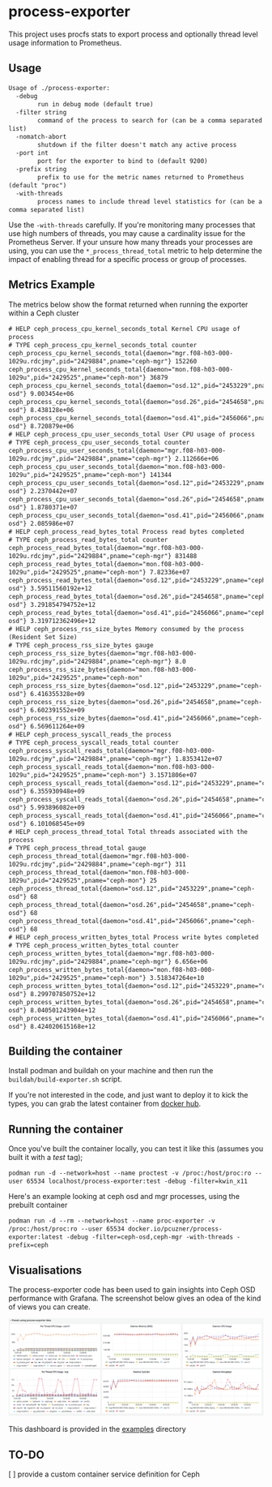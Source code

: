 # process-exporter
This project uses procfs stats to export process and optionally thread level usage information to Prometheus.

## Usage

```
Usage of ./process-exporter:
  -debug
        run in debug mode (default true)
  -filter string
        command of the process to search for (can be a comma separated list)
  -nomatch-abort
        shutdown if the filter doesn't match any active process
  -port int
        port for the exporter to bind to (default 9200)
  -prefix string
        prefix to use for the metric names returned to Prometheus (default "proc")
  -with-threads
        process names to include thread level statistics for (can be a comma separated list) 
```

Use the ```-with-threads``` carefully. If you're monitoring many processes that use high numbers of threads, you may cause a cardinality issue for the Prometheus Server. If your unsure how many threads your processes are using, you can use the  ```*_process_thread_total``` metric to help determine the impact of enabling thread for a specific process or group of processes.

## Metrics Example
The metrics below show the format returned when running the exporter within a Ceph cluster
```
# HELP ceph_process_cpu_kernel_seconds_total Kernel CPU usage of process          
# TYPE ceph_process_cpu_kernel_seconds_total counter                   
ceph_process_cpu_kernel_seconds_total{daemon="mgr.f08-h03-000-1029u.rdcjmy",pid="2429884",pname="ceph-mgr"} 152260
ceph_process_cpu_kernel_seconds_total{daemon="mon.f08-h03-000-1029u",pid="2429525",pname="ceph-mon"} 36879 
ceph_process_cpu_kernel_seconds_total{daemon="osd.12",pid="2453229",pname="ceph-osd"} 9.003454e+06 
ceph_process_cpu_kernel_seconds_total{daemon="osd.26",pid="2454658",pname="ceph-osd"} 8.438128e+06 
ceph_process_cpu_kernel_seconds_total{daemon="osd.41",pid="2456066",pname="ceph-osd"} 8.720879e+06 
# HELP ceph_process_cpu_user_seconds_total User CPU usage of process
# TYPE ceph_process_cpu_user_seconds_total counter
ceph_process_cpu_user_seconds_total{daemon="mgr.f08-h03-000-1029u.rdcjmy",pid="2429884",pname="ceph-mgr"} 2.112666e+06      
ceph_process_cpu_user_seconds_total{daemon="mon.f08-h03-000-1029u",pid="2429525",pname="ceph-mon"} 141344         
ceph_process_cpu_user_seconds_total{daemon="osd.12",pid="2453229",pname="ceph-osd"} 2.2370442e+07                
ceph_process_cpu_user_seconds_total{daemon="osd.26",pid="2454658",pname="ceph-osd"} 1.8780371e+07                
ceph_process_cpu_user_seconds_total{daemon="osd.41",pid="2456066",pname="ceph-osd"} 2.085986e+07                 
# HELP ceph_process_read_bytes_total Process read bytes completed
# TYPE ceph_process_read_bytes_total counter
ceph_process_read_bytes_total{daemon="mgr.f08-h03-000-1029u.rdcjmy",pid="2429884",pname="ceph-mgr"} 831488      
ceph_process_read_bytes_total{daemon="mon.f08-h03-000-1029u",pid="2429525",pname="ceph-mon"} 7.82336e+07               
ceph_process_read_bytes_total{daemon="osd.12",pid="2453229",pname="ceph-osd"} 3.59511560192e+12
ceph_process_read_bytes_total{daemon="osd.26",pid="2454658",pname="ceph-osd"} 3.291854794752e+12
ceph_process_read_bytes_total{daemon="osd.41",pid="2456066",pname="ceph-osd"} 3.319712362496e+12           
# HELP ceph_process_rss_size_bytes Memory consumed by the process (Resident Set Size)
# TYPE ceph_process_rss_size_bytes gauge
ceph_process_rss_size_bytes{daemon="mgr.f08-h03-000-1029u.rdcjmy",pid="2429884",pname="ceph-mgr"} 8.0
ceph_process_rss_size_bytes{daemon="mon.f08-h03-000-1029u",pid="2429525",pname="ceph-mon"
ceph_process_rss_size_bytes{daemon="osd.12",pid="2453229",pname="ceph-osd"} 6.416355328e+09 ceph_process_rss_size_bytes{daemon="osd.26",pid="2454658",pname="ceph-osd"} 6.602391552e+09 
ceph_process_rss_size_bytes{daemon="osd.41",pid="2456066",pname="ceph-osd"} 6.569611264e+09 
# HELP ceph_process_syscall_reads_the process
# TYPE ceph_process_syscall_reads_total counter
ceph_process_syscall_reads_total{daemon="mgr.f08-h03-000-1029u.rdcjmy",pid="2429884",pname="ceph-mgr"} 1.8353412e+07  
ceph_process_syscall_reads_total{daemon="mon.f08-h03-000-1029u",pid="2429525",pname="ceph-mon"} 3.1571806e+07  
ceph_process_syscall_reads_total{daemon="osd.12",pid="2453229",pname="ceph-osd"} 6.355930948e+09
ceph_process_syscall_reads_total{daemon="osd.26",pid="2454658",pname="ceph-osd"} 5.993896082e+09
ceph_process_syscall_reads_total{daemon="osd.41",pid="2456066",pname="ceph-osd"} 6.101068545e+09
# HELP ceph_process_thread_total Total threads associated with the process
# TYPE ceph_process_thread_total gauge
ceph_process_thread_total{daemon="mgr.f08-h03-000-1029u.rdcjmy",pid="2429884",pname="ceph-mgr"} 311
ceph_process_thread_total{daemon="mon.f08-h03-000-1029u",pid="2429525",pname="ceph-mon"} 25
ceph_process_thread_total{daemon="osd.12",pid="2453229",pname="ceph-osd"} 68
ceph_process_thread_total{daemon="osd.26",pid="2454658",pname="ceph-osd"} 68
ceph_process_thread_total{daemon="osd.41",pid="2456066",pname="ceph-osd"} 68
# HELP ceph_process_written_bytes_total Process write bytes completed
# TYPE ceph_process_written_bytes_total counter
ceph_process_written_bytes_total{daemon="mgr.f08-h03-000-1029u.rdcjmy",pid="2429884",pname="ceph-mgr"} 6.656e+06
ceph_process_written_bytes_total{daemon="mon.f08-h03-000-1029u",pid="2429525",pname="ceph-mon"} 3.518347264e+10
ceph_process_written_bytes_total{daemon="osd.12",pid="2453229",pname="ceph-osd"} 8.299707850752e+12
ceph_process_written_bytes_total{daemon="osd.26",pid="2454658",pname="ceph-osd"} 8.040501243904e+12
ceph_process_written_bytes_total{daemon="osd.41",pid="2456066",pname="ceph-osd"} 8.424020615168e+12
```

## Building the container
Install podman and buildah on your machine and then run the ```buildah/build-exporter.sh``` script.

If you're not interested in the code, and just want to deploy it to kick the types, you can grab the latest container from [docker hub](https://hub.docker.com/r/pcuzner/process-exporter).


## Running the container
Once you've built the container locally, you can test it like this (assumes you built it with a *test* tag);  
```
podman run -d --network=host --name proctest -v /proc:/host/proc:ro --user 65534 localhost/process-exporter:test -debug -filter=kwin_x11
```

Here's an example looking at ceph osd and mgr processes, using the prebuilt container
  
```
podman run -d --rm --network=host --name proc-exporter -v /proc:/host/proc:ro --user 65534 docker.io/pcuzner/process-exporter:latest -debug -filter=ceph-osd,ceph-mgr -with-threads -prefix=ceph
```

## Visualisations
The process-exporter code has been used to gain insights into Ceph OSD performance with Grafana. The screenshot below gives an odea of the kind of views you can create.  

![grafana dashboard](examples/grafana/screenshot.png)

This dashboard is provided in the [examples](examples/grafana/process-exporter%20example%20dashboard%20-%20ceph.json) directory

## TO-DO
[ ]  provide a custom container service definition for Ceph  

 